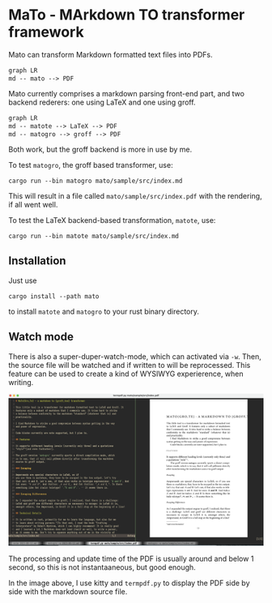 # MaTo - MArkdown TO transformer framework

Mato can transform Markdown formatted text files into PDFs.

```mermaid
graph LR
md -- mato --> PDF
```

Mato currently comprises a markdown parsing front-end part, 
and two backend rederers: one using LaTeX and one using groff.

```mermaid
graph LR
md -- matote --> LaTeX --> PDF
md -- matogro --> groff --> PDF
```

Both work, but the groff backend is more in use by me.

To test `matogro`, the groff based transformer, use:

```
cargo run --bin matogro mato/sample/src/index.md
```

This will result in a file called `mato/sample/src/index.pdf` with the
rendering, if all went well.

To test the LaTeX backend-based transformation, `matote`, use:

```
cargo run --bin matote mato/sample/src/index.md
```

## Installation

Just use 

```
cargo install --path mato
```

to install `matote` and `matogro` to your rust binary directory.
 
## Watch mode

There is also a super-duper-watch-mode, which can activated via
`-w`. Then, the source file will be watched and if written to
will be reprocessed. This feature can be used to create a kind
of WYSIWYG experierence, when writing.

![WYSIWYG editing](doc/WYSIWYG-editing.png)

The processing and update time of the PDF is usually around and below 1 second, so this is not instantaaneous, but good enough.

In the image above, I use kitty and `termpdf.py` to display the
PDF side by side with the markdown source file.
